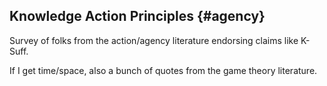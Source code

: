 ## Knowledge Action Principles {#agency}

Survey of folks from the action/agency literature endorsing claims like K-Suff.

If I get time/space, also a bunch of quotes from the game theory literature.


